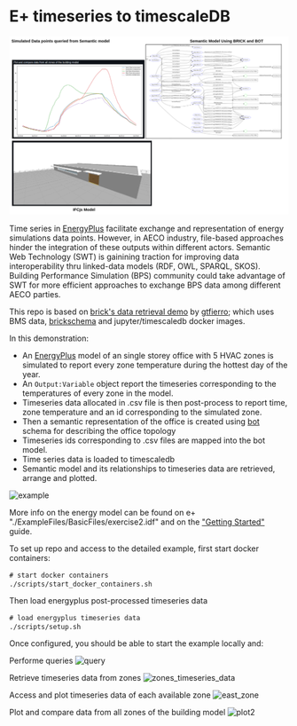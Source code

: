 # E+ timeseries to timescaleDB

![example](./img/cover.png)

Time series in [EnergyPlus](https://energyplus.net/) facilitate exchange and representation of energy simulations data points. However, in AECO industry, file-based approaches hinder the integration of these outputs within different actors. Semantic Web Technology (SWT) is gainining traction for improving data interoperability thru linked-data models (RDF, OWL, SPARQL, SKOS). Building Performance Simulation (BPS) community could take advantage of SWT for more efficient approaches to exchange BPS data among different AECO parties.

This repo is based on [brick's data retrieval demo](https://github.com/gtfierro/brick-data-retrieval-demo) by [gtfierro](https://github.com/gtfierro);
which uses BMS data, [brickschema](https://brickschema.org/) and jupyter/timescaledb docker images.

In this demonstration:

* An [EnergyPlus](https://energyplus.net/) model of an single storey
office with 5 HVAC zones is simulated to report every zone temperature during the hottest day of the
year. 
* An ``Output:Variable`` object report the timeseries corresponding to the temperatures of every zone in the model.
* Timeseries data allocated in .csv file is then post-process to report time, zone temperature and an id corresponding to the simulated zone.
* Then a semantic representation of the office is created using [bot](https://w3c-lbd-cg.github.io/bot/) schema for describing the office topology 
* Timeseries ids corresponding to .csv files are mapped into the bot model. 
* Time series data is loaded to timescaledb
* Semantic model and its relationships to timeseries data  are retrieved, arrange and plotted. 

![example](./img/example.png)

More info on the energy model can be found on e+ "./ExampleFiles/BasicFiles/exercise2.idf" and
on the ["Getting Started"](https://energyplus.net/sites/default/files/pdfs_v8.3.0/GettingStarted.pdf) guide.

To set up repo and access to the detailed example, first start docker containers:

```
# start docker containers
./scripts/start_docker_containers.sh
```

Then load energyplus post-processed timeseries data 

```
# load energyplus timeseries data
./scripts/setup.sh
```

Once configured, you should be able to start the example locally and:

Performe queries
![query](./img/querying_model.png)

Retrieve timeseries data from zones
![zones_timeseries_data](./img/zones_temp_values.png)
 
Access and plot timeseries data of each available zone 
![east_zone](./img/east_zone_timeseries.png)

Plot and compare data from all zones of the building model
![plot2](./img/plot.png)






 
